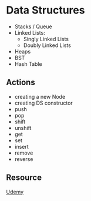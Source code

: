 # Data Structures


* Stacks / Queue
* Linked Lists: 
    - Singly Linked Lists
    - Doubly Linked Lists   
* Heaps
* BST
* Hash Table


## Actions

* creating a new Node
* creating DS constructor
* push
* pop
* shift
* unshift
* get
* set
* insert
* remove
* reverse



## Resource
[Udemy](https://www.udemy.com/course/js-algorithms-and-data-structures-masterclass/)
